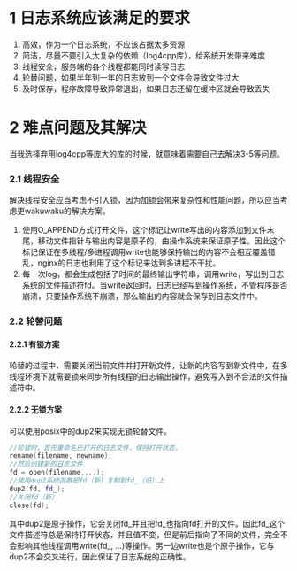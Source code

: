 # 1 日志系统应该满足的要求
1. 高效，作为一个日志系统，不应该占据太多资源
1. 简洁，尽量不要引入太复杂的依赖（log4cpp库），给系统开发带来难度
1. 线程安全，服务端的各个线程都能同时读写日志
1. 轮替问题，如果半年到一年的日志放到一个文件会导致文件过大
1. 及时保存，程序故障导致异常退出，如果日志还留在缓冲区就会导致丢失
# 2 难点问题及其解决
当我选择弃用log4cpp等庞大的库的时候，就意味着需要自己去解决3-5等问题。
### 2.1 线程安全
解决线程安全应当考虑不引入锁，因为加锁会带来复杂性和性能问题，所以应当考虑更wakuwaku的解决方案。

1. 使用O_APPEND方式打开文件，这个标记让write写出的内容添加到文件末尾，移动文件指针与输出内容是原子的，由操作系统来保证原子性。因此这个标记保证在多线程/多进程调用write也能够保持输出的内容不会相互覆盖错乱，nginx的日志也利用了这个标记来达到多进程不干扰。
1. 每一次log，都会生成包括了时间的最终输出字符串，调用write，写出到日志系统的文件描述符fd。当write返回时，日志已经写到操作系统，不管程序是否崩溃，只要操作系统不崩溃，那么输出的内容就会保存到日志文件中。
### 2.2 轮替问题
#### 2.2.1 有锁方案
轮替的过程中，需要关闭当前文件并打开新文件，让新的内容写到新文件中，在多线程环境下就需要锁来同步所有线程的日志输出操作，避免写入到不合法的文件描述符中。
#### 2.2.2 无锁方案
可以使用posix中的dup2来实现无锁轮替文件。
```cpp
//轮替时，首先重命名已打开的日志文件，保持打开状态，
rename(filename, newname);
//然后创建新的日志文件
fd = open(filename,...);
//使用dup2系统函数把fd（新）复制到fd_（旧）上
dup2(fd, fd_);
//关闭fd（新）
close(fd);
```
其中dup2是原子操作，它会关闭fd_并且把fd_也指向fd打开的文件。因此fd_这个文件描述符总是保持打开状态，并且值不变，但是前后指向了不同的文件，完全不会影响其他线程调用write(fd_, ...)等操作。另一边write也是个原子操作，它与dup2不会交叉进行，因此保证了日志系统的正确性。
